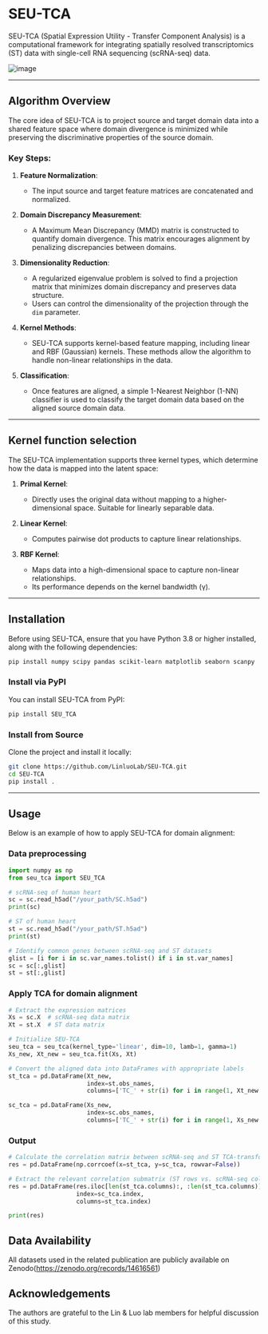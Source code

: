 # SEU-TCA

SEU-TCA (Spatial Expression Utility - Transfer Component Analysis) is a computational framework for integrating spatially resolved transcriptomics (ST) data with single-cell RNA sequencing (scRNA-seq) data.

![image](https://github.com/user-attachments/assets/1b73e063-a427-461c-9f55-d8d6fc7bc99e)

---

## Algorithm Overview

The core idea of SEU-TCA is to project source and target domain data into a shared feature space where domain divergence is minimized while preserving the discriminative properties of the source domain.

### Key Steps:

1. **Feature Normalization**: 
   - The input source and target feature matrices are concatenated and normalized.

2. **Domain Discrepancy Measurement**: 
   - A Maximum Mean Discrepancy (MMD) matrix is constructed to quantify domain divergence. This matrix encourages alignment by penalizing discrepancies between domains.

3. **Dimensionality Reduction**:
   - A regularized eigenvalue problem is solved to find a projection matrix that minimizes domain discrepancy and preserves data structure.
   - Users can control the dimensionality of the projection through the `dim` parameter.

4. **Kernel Methods**:
   - SEU-TCA supports kernel-based feature mapping, including linear and RBF (Gaussian) kernels. These methods allow the algorithm to handle non-linear relationships in the data.

5. **Classification**:
   - Once features are aligned, a simple 1-Nearest Neighbor (1-NN) classifier is used to classify the target domain data based on the aligned source domain data.

---



## Kernel function selection

The SEU-TCA implementation supports three kernel types, which determine how the data is mapped into the latent space:

1. **Primal Kernel**: 
   - Directly uses the original data without mapping to a higher-dimensional space. Suitable for linearly separable data.
    
2. **Linear Kernel**: 
   - Computes pairwise dot products to capture linear relationships.
  
1. **RBF Kernel**: 
   - Maps data into a high-dimensional space to capture non-linear relationships.
   - Its performance depends on the kernel bandwidth (γ).

---



## Installation

Before using SEU-TCA, ensure that you have Python 3.8 or higher installed, along with the following dependencies:

```bash
pip install numpy scipy pandas scikit-learn matplotlib seaborn scanpy
```

### Install via PyPI
You can install SEU-TCA from PyPI:

```bash
pip install SEU_TCA
```

### Install from Source
Clone the project and install it locally:

```bash
git clone https://github.com/LinluoLab/SEU-TCA.git
cd SEU-TCA
pip install .
```

---

## Usage
Below is an example of how to apply SEU-TCA for domain alignment:
### Data preprocessing
```python
import numpy as np
from seu_tca import SEU_TCA

# scRNA-seq of human heart
sc = sc.read_h5ad("/your_path/SC.h5ad") 
print(sc)

# ST of human heart
st = sc.read_h5ad("/your_path/ST.h5ad") 
print(st)

# Identify common genes between scRNA-seq and ST datasets
glist = [i for i in sc.var_names.tolist() if i in st.var_names]
sc = sc[:,glist]
st = st[:,glist]
```
### Apply TCA for domain alignment
```python
# Extract the expression matrices
Xs = sc.X  # scRNA-seq data matrix
Xt = st.X  # ST data matrix

# Initialize SEU-TCA
seu_tca = seu_tca(kernel_type='linear', dim=10, lamb=1, gamma=1)
Xs_new, Xt_new = seu_tca.fit(Xs, Xt)

# Convert the aligned data into DataFrames with appropriate labels
st_tca = pd.DataFrame(Xt_new, 
                      index=st.obs_names, 
                      columns=['TC_' + str(i) for i in range(1, Xt_new.shape[1] + 1)])

sc_tca = pd.DataFrame(Xs_new, 
                      index=sc.obs_names, 
                      columns=['TC_' + str(i) for i in range(1, Xs_new.shape[1] + 1)])
```
### Output
```python
# Calculate the correlation matrix between scRNA-seq and ST TCA-transformed components
res = pd.DataFrame(np.corrcoef(x=st_tca, y=sc_tca, rowvar=False))

# Extract the relevant correlation submatrix (ST rows vs. scRNA-seq columns)
res = pd.DataFrame(res.iloc[len(st_tca.columns):, :len(st_tca.columns)], 
                   index=sc_tca.index, 
                   columns=st_tca.index)

print(res)
```
## Data Availability
All datasets used in the related publication are publicly available on Zenodo(https://zenodo.org/records/14616561)

## Acknowledgements
The authors are grateful to the Lin & Luo lab members for helpful discussion of this study. 
